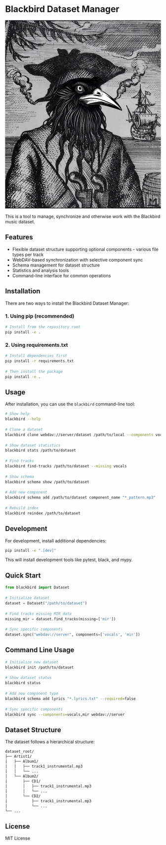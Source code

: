 # Blackbird Dataset Manager

![Blackbird Dataset Manager](https://github.com/Kiberchaika/The_Blackbird_Dataset/blob/0b2b11f6de602f97d1b4f65fdb1164d7cd5e37b0/blackbird.jpg)


This is a tool to manage, synchronize and otherwise work with the Blackbird music dataset.

## Features

- Flexible dataset structure supporting optional components - various file types per track
- WebDAV-based synchronization with selective component sync
- Schema management for dataset structure
- Statistics and analysis tools
- Command-line interface for common operations

## Installation

There are two ways to install the Blackbird Dataset Manager:

### 1. Using pip (recommended)

```bash
# Install from the repository root
pip install -e .
```

### 2. Using requirements.txt

```bash
# Install dependencies first
pip install -r requirements.txt

# Then install the package
pip install -e .
```

## Usage

After installation, you can use the `blackbird` command-line tool:

```bash
# Show help
blackbird --help

# Clone a dataset
blackbird clone webdav://server/dataset /path/to/local --components vocals,instrumental

# Show dataset statistics
blackbird stats /path/to/dataset

# Find tracks
blackbird find-tracks /path/to/dataset --missing vocals

# Show schema
blackbird schema show /path/to/dataset

# Add new component
blackbird schema add /path/to/dataset component_name "*_pattern.mp3"

# Rebuild index
blackbird reindex /path/to/dataset
```

## Development

For development, install additional dependencies:

```bash
pip install -e ".[dev]"
```

This will install development tools like pytest, black, and mypy.

## Quick Start

```python
from blackbird import Dataset

# Initialize dataset
dataset = Dataset("/path/to/dataset")

# Find tracks missing MIR data
missing_mir = dataset.find_tracks(missing=['mir'])

# Sync specific components
dataset.sync("webdav://server", components=['vocals', 'mir'])
```

## Command Line Usage

```bash
# Initialize new dataset
blackbird init /path/to/dataset

# Show dataset status
blackbird status

# Add new component type
blackbird schema add lyrics "*.lyrics.txt" --required=false

# Sync specific components
blackbird sync --components=vocals,mir webdav://server
```

## Dataset Structure

The dataset follows a hierarchical structure:
```
dataset_root/
├── Artist1/
│   ├── Album1/
│   │   ├── track1_instrumental.mp3
│   │   └── ...
│   └── Album2/
│       ├── CD1/
│       │   ├── track1_instrumental.mp3
│       │   └── ...
│       └── CD2/
│           ├── track1_instrumental.mp3
│           └── ...
└── ...
```

## License

MIT License